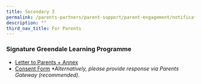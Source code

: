 ```yaml
---
title: Secondary 3
permalink: /parents-partners/parent-support/parent-engagement/notification-to-parents/sec-3/
description: ""
third_nav_title: For Parents
---
```

### Signature Greendale Learning Programme

* [Letter to Parents + Annex](/files/Signature-Greendale-Learning-Programmes-Secondary-3-2020.pdf)
* [Consent Form](/files/Consent-Form-for-Secondary-3.pdf)
_*Alternatively, please provide response via Parents Gateway (recommended)._